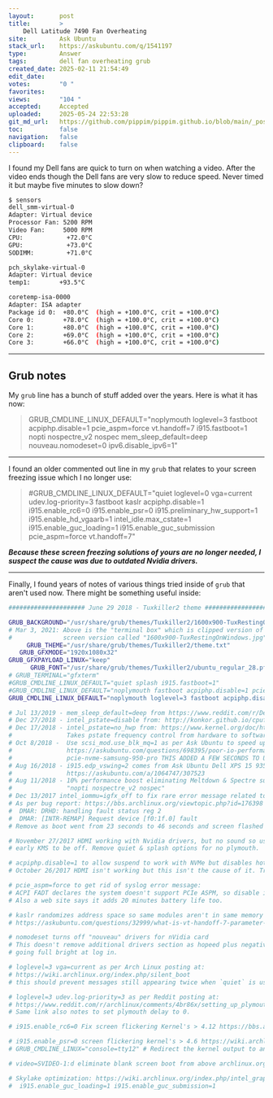 ```yaml
---
layout:       post
title:        >
    Dell Latitude 7490 Fan Overheating
site:         Ask Ubuntu
stack_url:    https://askubuntu.com/q/1541197
type:         Answer
tags:         dell fan overheating grub
created_date: 2025-02-11 21:54:49
edit_date:    
votes:        "0 "
favorites:    
views:        "104 "
accepted:     Accepted
uploaded:     2025-05-24 22:53:28
git_md_url:   https://github.com/pippim/pippim.github.io/blob/main/_posts/2025/2025-02-11-Dell-Latitude-7490-Fan-Overheating.md
toc:          false
navigation:   false
clipboard:    false
---
```


I found my Dell fans are quick to turn on when watching a video. After the video ends though the Dell fans are very slow to reduce speed. Never timed it but maybe five minutes to slow down? 

``` bash
$ sensors
dell_smm-virtual-0
Adapter: Virtual device
Processor Fan: 5200 RPM
Video Fan:     5000 RPM
CPU:            +72.0°C  
GPU:            +73.0°C  
SODIMM:         +71.0°C  

pch_skylake-virtual-0
Adapter: Virtual device
temp1:        +93.5°C  

coretemp-isa-0000
Adapter: ISA adapter
Package id 0:  +80.0°C  (high = +100.0°C, crit = +100.0°C)
Core 0:        +78.0°C  (high = +100.0°C, crit = +100.0°C)
Core 1:        +80.0°C  (high = +100.0°C, crit = +100.0°C)
Core 2:        +69.0°C  (high = +100.0°C, crit = +100.0°C)
Core 3:        +66.0°C  (high = +100.0°C, crit = +100.0°C)
```

---

## Grub notes

My `grub` line has a bunch of stuff added over the years. Here is what it has now:

> GRUB_CMDLINE_LINUX_DEFAULT="noplymouth loglevel=3 fastboot acpiphp.disable=1 pcie_aspm=force vt.handoff=7 i915.fastboot=1 nopti nospectre_v2 nospec mem_sleep_default=deep nouveau.nomodeset=0 ipv6.disable_ipv6=1"  

---

I found an older commented out line in my `grub` that relates to your screen freezing issue which I no longer use:

> #GRUB_CMDLINE_LINUX_DEFAULT="quiet loglevel=0 vga=current udev.log-priority=3 fastboot kaslr acpiphp.disable=1 i915.enable_rc6=0 i915.enable_psr=0 i915.preliminary_hw_support=1 i915.enable_hd_vgaarb=1 intel_idle.max_cstate=1 i915.enable_guc_loading=1 i915.enable_guc_submission pcie_aspm=force vt.handoff=7"  

***Because these screen freezing solutions of yours are no longer needed, I suspect the cause was due to outdated Nvidia drivers.***

---

Finally, I found years of notes of various things tried inside of `grub` that aren't used now. There might be something useful inside:

``` bash
##################### June 29 2018 - Tuxkiller2 theme ##############################

GRUB_BACKGROUND="/usr/share/grub/themes/Tuxkiller2/1600x900-TuxRestingOnWindowsTB.png"
# Mar 3, 2021: Above is the "terminal box" which is clipped version of full
#              screen version called "1600x900-TuxRestingOnWindows.jpg".
     GRUB_THEME="/usr/share/grub/themes/Tuxkiller2/theme.txt"
   GRUB_GFXMODE="1920x1080x32"
GRUB_GFXPAYLOAD_LINUX="keep"
      GRUB_FONT="/usr/share/grub/themes/Tuxkiller2/ubuntu_regular_28.pf2"
# GRUB_TERMINAL="gfxterm"
#GRUB_CMDLINE_LINUX_DEFAULT="quiet splash i915.fastboot=1"
#GRUB_CMDLINE_LINUX_DEFAULT="noplymouth fastboot acpiphp.disable=1 pcie_aspm=force scsi_mod.use_blk_mq=1 vt.handoff=7 i915.enable_guc_loading=1 i915.enable_guc_submission=1 i915.edp_vswing=2 i915.enable_fbc=1 i915.fastboot=1 nopti nospectre_v2 nospec"
GRUB_CMDLINE_LINUX_DEFAULT="noplymouth loglevel=3 fastboot acpiphp.disable=1 pcie_aspm=force vt.handoff=7 i915.fastboot=1 nopti nospectre_v2 nospec mem_sleep_default=deep nouveau.nomodeset=0 ipv6.disable_ipv6=1"

# Jul 13/2019 - mem_sleep_default=deep from https://www.reddit.com/r/Dell/comments/8b6eci/xp_13_9370_battery_drain_while_suspended/
# Dec 27/2018 - intel_pstate=disable from: http://konkor.github.io/cpufreq/faq/#irqbalance-detected
# Dec 17/2018 - intel_pstate=no_hwp from: https://www.kernel.org/doc/html/v4.12/admin-guide/pm/intel_pstate.html
#               Takes pstate frequency control from hardware to software
# Oct 8/2018 -  Use scsi_mod.use_blk_mq=1 as per Ask Ubuntu to speed up NVMe:
#               https://askubuntu.com/questions/698395/poor-io-performance-
#               pcie-nvme-samsung-950-pro THIS ADDED A FEW SECONDS TO USERSPACE
# Aug 16/2018 - i915.edp_vswing=2 comes from Ask Ubuntu Dell XPS 15 9350 screen flickering:
#               https://askubuntu.com/a/1064747/307523
# Aug 11/2018 - 10% performance boost eliminating Meltdown & Spectre support:
#               "nopti nospectre_v2 nospec"
# Dec 13/2017 intel_iommu=igfx_off to fix rare error message related to virtualization which isn't used now.
# As per bug report: https://bbs.archlinux.org/viewtopic.php?id=176398 :
#  DMAR: DRHD: handling fault status reg 2
#  DMAR: [INTR-REMAP] Request device [f0:1f.0] fault
# Remove as boot went from 23 seconds to 46 seconds and screen flashed more

# November 27/2017 HDMI working with Nvidia drivers, but no sound so use hdmi-audio.service which requires
# early KMS to be off. Remove quiet & splash options for no plymouth.

# acpiphp.disable=1 to allow suspend to work with NVMe but disables hot plug.
# October 26/2017 HDMI isn't working but this isn't the cause of it. Try to update i915 drivers.

# pcie_aspm=force to get rid of syslog error message:
# ACPI FADT declares the system doesn't support PCIe ASPM, so disable it
# Also a web site says it adds 20 minutes battery life too.

# kaslr randomizes address space so same modules aren't in same memory location each boot.
# https://askubuntu.com/questions/32999/what-is-vt-handoff-7-parameter-in-grub-cfg

# nomodeset turns off "nouveau" drivers for nVidia card
# This doesn't remove additional drivers section as hopeed plus negative effect of screen
# going full bright at log in.

# loglevel=3 vga=current as per Arch Linux posting at:
# https://wiki.archlinux.org/index.php/silent_boot
# this should prevent messages still appearing twice when `quiet` is used.

# loglevel=3 udev.log-priority=3 as per Reddit posting at:
# https://www.reddit.com/r/archlinux/comments/4br86x/setting_up_plymouth_efi_framebuffer/d1briv2/
# Same link also notes to set plymouth delay to 0.

# i915.enable_rc6=0 Fix screen flickering Kernel's > 4.12 https://bbs.archlinux.org/viewtopic.php?id=211399

# i915.enable_psr=0 screen flickering kernel's > 4.6 https://wiki.archlinux.org/index.php/intel_graphics#Skylake_support
# GRUB_CMDLINE_LINUX="console=tty12" # Redirect the kernel output to another tty

# video=SVIDEO-1:d eliminate blank screen boot from above archlinux.org link.

# Skylake optimization: https://wiki.archlinux.org/index.php/intel_graphics
#  i915.enable_guc_loading=1 i915.enable_guc_submission=1
```



